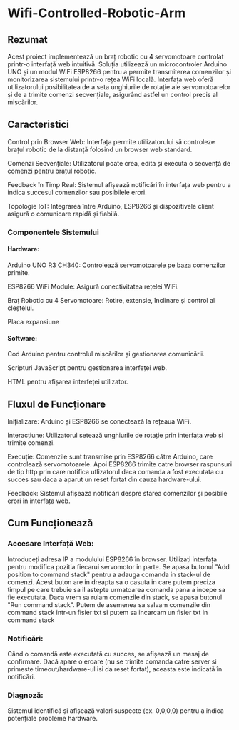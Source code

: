 # Wifi-Controlled-Robotic-Arm
## Rezumat
Acest proiect implementează un braț robotic cu 4 servomotoare controlat printr-o interfață web intuitivă. Soluția utilizează un microcontroler Arduino UNO și un modul WiFi ESP8266 pentru a permite transmiterea comenzilor și monitorizarea sistemului printr-o rețea WiFi locală. Interfața web oferă utilizatorului posibilitatea de a seta unghiurile de rotație ale servomotoarelor și de a trimite comenzi secvențiale, asigurând astfel un control precis al mișcărilor.

## Caracteristici
Control prin Browser Web: Interfața permite utilizatorului să controleze brațul robotic de la distanță folosind un browser web standard.

Comenzi Secvențiale: Utilizatorul poate crea, edita și executa o secvență de comenzi pentru brațul robotic.

Feedback în Timp Real: Sistemul afișează notificări în interfața web pentru a indica succesul comenzilor sau posibilele erori.

Topologie IoT: Integrarea între Arduino, ESP8266 și dispozitivele client asigură o comunicare rapidă și fiabilă.

### Componentele Sistemului
#### Hardware:
Arduino UNO R3 CH340: Controlează servomotoarele pe baza comenzilor primite.

ESP8266 WiFi Module: Asigură conectivitatea rețelei WiFi.

Braț Robotic cu 4 Servomotoare: Rotire, extensie, înclinare și control al cleștelui.

Placa expansiune
#### Software:
Cod Arduino pentru controlul mișcărilor și gestionarea comunicării.

Scripturi JavaScript pentru gestionarea interfeței web.

HTML pentru afișarea interfeței utilizator.

## Fluxul de Funcționare
Inițializare: Arduino și ESP8266 se conectează la rețeaua WiFi.

Interacțiune: Utilizatorul setează unghiurile de rotație prin interfața web și trimite comenzi.

Execuție: Comenzile sunt transmise prin ESP8266 către Arduino, care controlează servomotoarele. Apoi ESP8266 trimite catre browser raspunsuri de tip http prin care notifica utlizatorul daca comanda a fost executata cu succes sau daca a aparut un reset fortat din cauza hardware-ului.

Feedback: Sistemul afișează notificări despre starea comenzilor și posibile erori în interfața web.

## Cum Funcționează
### Accesare Interfață Web:
Introduceți adresa IP a modulului ESP8266 în browser.
Utilizați interfața pentru modifica pozitia fiecarui servomotor in parte.
Se apasa butonul "Add position to command stack" pentru a adauga comanda in stack-ul de comenzi. Acest buton are in dreapta sa o casuta in care putem preciza timpul pe care trebuie sa il astepte urmatoarea comanda pana a incepe sa fie executata.
Daca vrem sa rulam comenzile din stack, se apasa butonul "Run command stack".
Putem de asemenea sa salvam comenzile din command stack intr-un fisier txt si putem sa incarcam un fisier txt in command stack
### Notificări:
Când o comandă este executată cu succes, se afișează un mesaj de confirmare.
Dacă apare o eroare (nu se trimite comanda catre server si primeste timeout/hardware-ul isi da reset fortat), aceasta este indicată în notificări.
### Diagnoză:
Sistemul identifică și afișează valori suspecte (ex. 0,0,0,0) pentru a indica potențiale probleme hardware.


